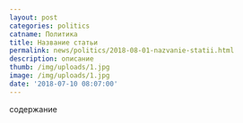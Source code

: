 ```yaml
---
layout: post
categories: politics
catname: Политика
title: Название статьи
permalink: news/politics/2018-08-01-nazvanie-statii.html
description: описание
thumb: /img/uploads/1.jpg
image: /img/uploads/1.jpg
date: '2018-07-10 08:07:00'
---
```

содержание
